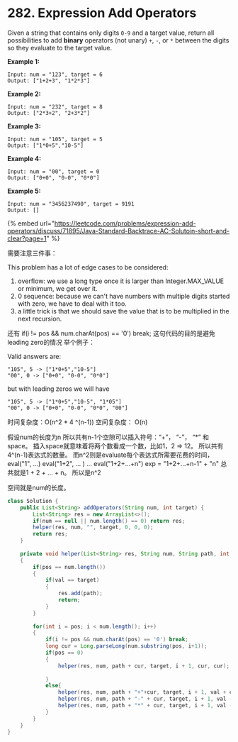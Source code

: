 # 282. Expression Add Operators



Given a string that contains only digits `0-9` and a target value, return all possibilities to add **binary** operators \(not unary\) `+`, `-`, or `*` between the digits so they evaluate to the target value.

**Example 1:**

```text
Input: num = "123", target = 6
Output: ["1+2+3", "1*2*3"] 
```

**Example 2:**

```text
Input: num = "232", target = 8
Output: ["2*3+2", "2+3*2"]
```

**Example 3:**

```text
Input: num = "105", target = 5
Output: ["1*0+5","10-5"]
```

**Example 4:**

```text
Input: num = "00", target = 0
Output: ["0+0", "0-0", "0*0"]
```

**Example 5:**

```text
Input: num = "3456237490", target = 9191
Output: []
```



{% embed url="https://leetcode.com/problems/expression-add-operators/discuss/71895/Java-Standard-Backtrace-AC-Solutoin-short-and-clear?page=1" %}

需要注意三件事：



This problem has a lot of edge cases to be considered:

1. overflow: we use a long type once it is larger than Integer.MAX\_VALUE or minimum, we get over it.
2. 0 sequence: because we can't have numbers with multiple digits started with zero, we have to deal with it too.
3. a little trick is that we should save the value that is to be multiplied in the next recursion.

还有 if\(i != pos && num.charAt\(pos\) == '0'\) break; 这句代码的目的是避免leading zero的情况 举个例子：



Valid answers are:

```text
"105", 5 -> ["1*0+5","10-5"]
"00", 0 -> ["0+0", "0-0", "0*0"]
```

but with leading zeros we will have

```text
"105", 5 -> ["1*0+5","10-5", "1*05"]
"00", 0 -> ["0+0", "0-0", "0*0", "00"]
```

时间复杂度：O\(n^2 \* 4 ^\(n-1\)\) 空间复杂度： O\(n\)

假设num的长度为n 所以共有n-1个空隙可以插入符号：“+”， “-”， “\*” 和space。 插入space就意味着将两个数看成一个数，比如1，2 =&gt; 12。 所以共有4^\(n-1\)表达式的数量。 而n^2则是evaluate每个表达式所需要花费的时间，  eval\("1", ...\) eval\("1+2", ... \) ... eval\("1+2+...+n"\) exp = "1+2+...+n-1" + "n" 总共就是1 + 2 + ... + n。 所以是n^2

空间就是num的长度。

```java
class Solution {
    public List<String> addOperators(String num, int target) {
        List<String> res = new ArrayList<>();
        if(num == null || num.length() == 0) return res;
        helper(res, num, "", target, 0, 0, 0);
        return res;
    }
    
    private void helper(List<String> res, String num, String path, int target, int pos, long val, long pre)
    {
        if(pos == num.length())
        {
            if(val == target)
            {
                res.add(path);
                return;
            }
        }
        
        for(int i = pos; i < num.length(); i++)
        {
            if(i != pos && num.charAt(pos) == '0') break;
            long cur = Long.parseLong(num.substring(pos, i+1));
            if(pos == 0)
            {
                helper(res, num, path + cur, target, i + 1, cur, cur);
                
            }
            else{
                helper(res, num, path + "+"+cur, target, i + 1, val + cur, cur);
                helper(res, num, path + "-" + cur, target, i + 1, val - cur, -cur);
                helper(res, num, path + "*" + cur, target, i + 1, val - pre + pre * cur, pre * cur);
            }
        }
    }
}
```


